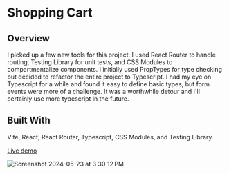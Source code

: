 # Shopping Cart

## Overview
I picked up a few new tools for this project. I used React Router to handle routing, Testing Library for unit tests, and CSS Modules to compartmentalize components. I initially used PropTypes for type checking but decided to refactor the entire project to Typescript. I had my eye on Typescript for a while and found it easy to define basic types, but form events were more of a challenge. It was a worthwhile detour and I'll certainly use more typescript in the future.

## Built With
Vite, React, React Router, Typescript, CSS Modules, and Testing Library.

[Live demo](https://fakestore-9ut.pages.dev/)

![Screenshot 2024-05-23 at 3 30 12 PM](https://github.com/JakeNead/shopping-cart/assets/99568080/ff045617-ac6c-433c-871d-781b55699613)
